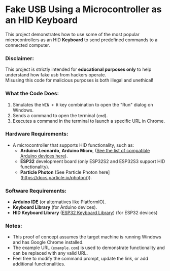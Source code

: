 # Fake USB Using a Microcontroller as an HID Keyboard

This project demonstrates how to use some of the most popular microcontrollers as an HID **Keyboard** to send predefined commands to a connected computer.

### Disclaimer:
This project is strictly intended for **educational purposes only** to help understand how fake usb from hackers operate.  
Misusing this code for malicious purposes is both illegal and unethical!  

### What the Code Does:
1. Simulates the `WIN + R` key combination to open the "Run" dialog on Windows.
2. Sends a command to open the terminal (`cmd`).
3. Executes a command in the terminal to launch a specific URL in Chrome.

### Hardware Requirements:
- A microcontroller that supports HID functionality, such as:
  - **Arduino Leonardo**, **Arduino Micro**, ([See the list of compatible Arduino devices here](https://docs.arduino.cc/libraries/keyboard/)).
  - **ESP32** development board (only ESP32S2 and ESP32S3 support HID functionality).
  - **Particle Photon** (See Particle Photon here](https://docs.particle.io/photon/)).

### Software Requirements:
- **Arduino IDE** (or alternatives like PlatformIO).
- **Keyboard Library** (for Arduino devices).
- **HID Keyboard Library** ([ESP32 Keyboard Library](https://github.com/espressif/arduino-esp32/tree/master)) (for ESP32 devices)

### Notes:
- This proof of concept assumes the target machine is running Windows and has Google Chrome installed.
- The example URL (`example.com`) is used to demonstrate functionality and can be replaced with any valid URL.
- Feel free to modify the command prompt, update the link, or add additional functionalities.
